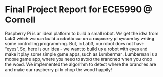 # Final Project Report for ECE5990 @ Cornell
Raspberry Pi is an ideal platform to build a small robot. We get the idea from Lab3 which we can build a robotic car on a raspberry pi system by writing some controlling programming. But, in Lab3, our robot does not have “eyes”. So, here is our idea – we want to build up a robot with eyes and make it play some simple game apps, such as Lumberman. Lumberman is a mobile game app, where you need to avoid the branched when you chop the wood. We implemented the algorithm to detect where the branches are and make our raspberry pi to chop the wood happily!